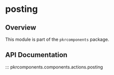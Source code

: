 # posting

## Overview

This module is part of the `pkrcomponents` package.

## API Documentation

::: pkrcomponents.components.actions.posting
